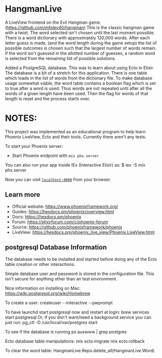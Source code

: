 # HangmanLive

A LiveView frontend on the Evil Hangman game. (https://github.com/mfoley40/hangman)
This is the classic hangman game with a twist. The word selected isn't
chosen until the last moment possible. There is a word dictionary with
approximately 120,000 words. After each letter guess is made,
(and the word length during the game setup) the list of possible
outcomes is chosen such that the largest number of words remain. If the
word isn't guessed in the allotted number of guesses, a random word is
selected from the remaining list of possible solutions.

Added a PostgreSQL database. This was to learn about using Ecto in
Elixir. The database is a bit of a stretch for this application. There is
one table which loads in the list of words from the dictionary file. To
make database usage somewhat viable, the word table contains a boolean flag
which is set to true after a word is used. Thus words are not repeated
until after all the words of a given length have been used. Then the flag
for words of that length is reset and the process starts over.

# NOTES:
This project was implemented as an educational program to help learn
Phoenix LiveView, Ecto and their tools. Currently there aren't any tests.

To start your Phoenix server:
  * Start Phoenix endpoint with `mix phx.server`

You can also run your app inside IEx (Interactive Elixir) as:
    $ iex -S mix phx.server

Now you can visit [`localhost:4000`](http://localhost:4000) from your browser.

## Learn more

  * Official website: https://www.phoenixframework.org/
  * Guides: https://hexdocs.pm/phoenix/overview.html
  * Docs: https://hexdocs.pm/phoenix
  * Forum: https://elixirforum.com/c/phoenix-forum
  * Source: https://github.com/phoenixframework/phoenix
  * LiveView: https://hexdocs.pm/phoenix_live_view/Phoenix.LiveView.html

## postgresql Database Information

The database needs to be installed and started before doing any of the
Ecto table creation or other interactions.

Simple database user and password is stored in the configuration file.
This isn't secure for anything other than an test environment.

Nice information on installing on Mac:
  https://wiki.postgresql.org/wiki/Homebrew

  To create a user:
    createuser --interactive --pwprompt

  To have launchd start postgresql now and restart at login:
    brew services start postgresql
  Or, if you don't want/need a background service you can just run:
    pg_ctl -D /usr/local/var/postgres start

  To see if the database is running
    ps auxwww | grep postgres

  Ecto database table manipulations:
    mix ecto.migrate
    mix ecto.rollback

  To clear the word table:
    HangmanLive.Repo.delete_all(HangmanLive.Word)
